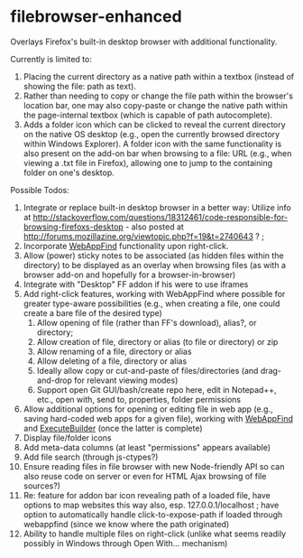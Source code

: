 filebrowser-enhanced
====================

Overlays Firefox's built-in desktop browser with additional functionality.

Currently is limited to:

1. Placing the current directory as a native path within a textbox (instead of showing the file: path as text).
1. Rather than needing to copy or change the file path within the browser's location bar, one may also copy-paste or change the native path within the page-internal textbox (which is capable of path autocomplete).
1. Adds a folder icon which can be clicked to reveal the current directory on the native OS desktop (e.g., open the currently browsed directory within Windows Explorer). A folder icon with the same functionality is also present on the add-on bar when browsing to a file: URL (e.g., when viewing a .txt file in Firefox), allowing one to jump to the containing folder on one's desktop.

Possible Todos:

1. Integrate or replace built-in desktop browser in a better way: Utilize info at http://stackoverflow.com/questions/18312461/code-responsible-for-browsing-firefoxs-desktop  - also posted at http://forums.mozillazine.org/viewtopic.php?f=19&t=2740643 ? ;
1. Incorporate [WebAppFind](https://github.com/brettz9/webappfind) functionality upon right-click.
1. Allow (power) sticky notes to be associated (as hidden files within the directory) to be displayed as an overlay when browsing files (as with a browser add-on and hopefully for a browser-in-browser)
1. Integrate with "Desktop" FF addon if his were to use iframes
1. Add right-click features, working with WebAppFind where possible for greater type-aware possibilities (e.g., when creating a file, one could create a bare file of the desired type)
    1. Allow opening of file (rather than FF's download), alias?, or directory;
    1. Allow creation of file, directory or alias (to file or directory) or zip
    1. Allow renaming of a file, directory or alias
    1. Allow deleting of a file, directory or alias
    1. Ideally allow copy or cut-and-paste of files/directories (and drag-and-drop for relevant viewing modes)
    1. Support open Git GUI/bash/create repo here, edit in Notepad++, etc., open with, send to, properties, folder permissions
1. Allow additional options for opening or editing file in web app (e.g., saving hard-coded web apps for a given file), working with [WebAppFind](https://github.com/brettz9/webappfind) and [ExecuteBuilder](https://builder.addons.mozilla.org/package/204099/latest/) (once the latter is complete)
1. Display file/folder icons
1. Add meta-data columns (at least "permissions" appears available)
1. Add file search (through js-ctypes?)
1. Ensure reading files in file browser with new Node-friendly API so can also reuse code on server or even for HTML Ajax browsing of file sources?)
1. Re: feature for addon bar icon revealing path of a loaded file, have options to map websites this way also, esp. 127.0.0.1/localhost ; have option to automatically handle click-to-expose-path if loaded through webappfind (since we know where the path originated)
1. Ability to handle multiple files on right-click (unlike what seems readily possibly in Windows through Open With... mechanism)
